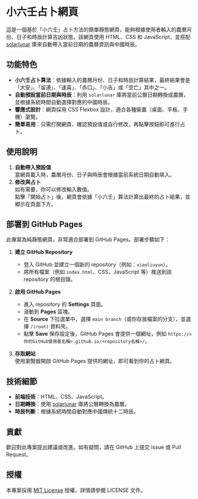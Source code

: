 # 小六壬占卜網頁

這是一個基於「小六壬」占卜方法的簡單靜態網頁，能夠根據使用者輸入的農曆月份、日子和時辰計算吉凶狀態。該網頁使用 HTML、CSS 和 JavaScript，並搭配 [solarlunar](https://github.com/6tail/solarlunar) 庫來自動帶入當前日期的農曆資訊與中國時辰。

## 功能特色

- **小六壬占卜算法**：依據輸入的農曆月份、日子和時辰計算結果，最終結果會是「大安」、「留連」、「速喜」、「赤口」、「小吉」或「空亡」其中之一。
- **自動預設當前日期與時辰**：利用 `solarlunar` 庫將當前公曆日期轉換成農曆，並根據系統時間自動選擇對應的中國時辰。
- **響應式設計**：網頁採用 CSS Flexbox 設計，適合各種裝置（桌面、平板、手機）瀏覽。
- **簡單易用**：只需打開網頁、確認預設值或自行修改，再點擊按鈕即可進行占卜。

## 使用說明

1. **自動帶入預設值**  
   當網頁載入時，農曆月份、日子與時辰會根據當前系統日期自動填入。  
2. **修改與占卜**  
   如有需要，你可以修改輸入數值。  
   點擊「開始占卜」後，網頁會依據「小六壬」算法計算出最終的占卜結果，並顯示在頁面下方。

## 部署到 GitHub Pages

此專案為純靜態網頁，非常適合部署到 GitHub Pages。部署步驟如下：

1. **建立 GitHub Repository**  
   - 登入 GitHub 並建立一個新的 repository（例如：`xiaoliuyun`）。
   - 將所有檔案（例如 `index.html`、CSS、JavaScript 等）推送到該 repository 的根目錄。

2. **啟用 GitHub Pages**  
   - 進入 repository 的 **Settings** 頁面。
   - 滾動到 **Pages** 區塊。
   - 在 **Source** 下拉選單中，選擇 `main branch`（或你存放檔案的分支），並選擇 `/(root)` 資料夾。
   - 點擊 **Save** 保存設定後，GitHub Pages 會提供一個網址，例如 `https://<你的GitHub使用者名稱>.github.io/<repository名稱>/`。

3. **存取網站**  
   使用瀏覽器開啟 GitHub Pages 提供的網址，即可看到你的占卜網頁。

## 技術細節

- **前端技術**：HTML、CSS、JavaScript。
- **日期轉換**：使用 [solarlunar](https://github.com/6tail/solarlunar) 庫將公曆轉換為農曆。
- **時辰判斷**：根據系統時間自動對應中國傳統十二時辰。

## 貢獻

歡迎對此專案提出建議或改進。如有疑問，請在 GitHub 上提交 Issue 或 Pull Request。

## 授權

本專案採用 [MIT License](LICENSE) 授權，詳情請參閱 LICENSE 文件。
